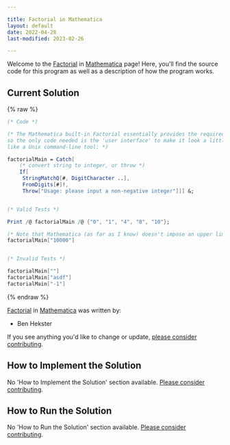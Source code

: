 ```yaml
---

title: Factorial in Mathematica
layout: default
date: 2022-04-28
last-modified: 2023-02-26

---
```


Welcome to the [Factorial](https://sampleprograms.io/projects/factorial) in [Mathematica](https://sampleprograms.io/languages/mathematica) page! Here, you'll find the source code for this program as well as a description of how the program works.

## Current Solution

{% raw %}

```mathematica
(* Code *)

(* The Mathematica built-in Factorial essentially provides the required behavior;
so the only code needed is the 'user interface' to make it look a little more
like a Unix command-line tool: *)

factorialMain = Catch[
    (* convert string to integer, or throw *)
    If[
     StringMatchQ[#, DigitCharacter ..],
     FromDigits[#]!,
     Throw["Usage: please input a non-negative integer"]]] &;


(* Valid Tests *)

Print /@ factorialMain /@ {"0", "1", "4", "8", "10"};

(* Note that Mathematica (as far as I know) doesn't impose an upper limit on computations: *)
factorialMain["10000"]


(* Invalid Tests *)

factorialMain[""]
factorialMain["asdf"]
factorialMain["-1"]
```

{% endraw %}

[Factorial](https://sampleprograms.io/projects/factorial) in [Mathematica](https://sampleprograms.io/languages/mathematica) was written by:

- Ben Hekster

If you see anything you'd like to change or update, [please consider contributing](https://github.com/TheRenegadeCoder/sample-programs).

## How to Implement the Solution

No 'How to Implement the Solution' section available. [Please consider contributing](https://github.com/TheRenegadeCoder/sample-programs-website).

## How to Run the Solution

No 'How to Run the Solution' section available. [Please consider contributing](https://github.com/TheRenegadeCoder/sample-programs-website).